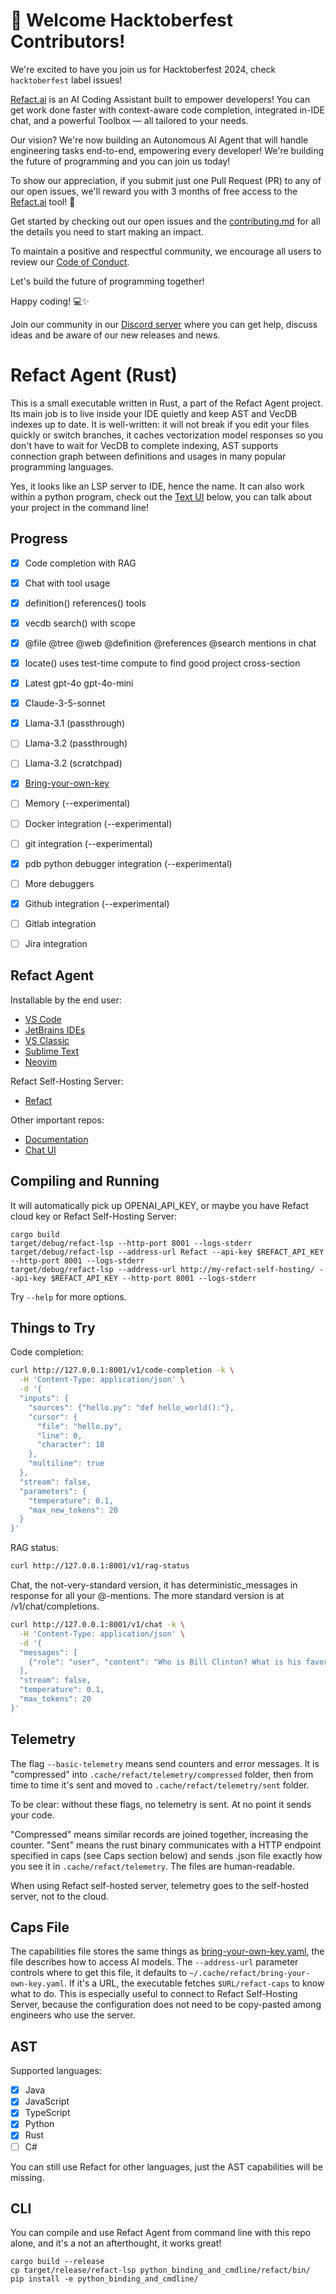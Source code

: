# :wave: Welcome Hacktoberfest Contributors!
We're excited to have you join us for Hacktoberfest 2024, check ``hacktoberfest`` label issues!

[Refact.ai](https://refact.ai) is an AI Coding Assistant built to empower developers! You can get work done faster with context-aware code completion, integrated in-IDE chat, and a powerful Toolbox — all tailored to your needs.

Our vision? We're now building an Autonomous AI Agent that will handle engineering tasks end-to-end, empowering every developer! We're building the future of programming and you can join us today!

To show our appreciation, if you submit just one Pull Request (PR) to any of our open issues, we'll reward you with 3 months of free access to the [Refact.ai](https://refact.ai) tool! :rocket:

Get started by checking out our open issues and the [contributing.md](https://github.com/smallcloudai/refact-lsp/blob/main/CONTRIBUTING.md) for all the details you need to start making an impact.

To maintain a positive and respectful community, we encourage all users to review our [Code of Conduct](https://github.com/smallcloudai/refact-lsp/blob/main/CODE_OF_CONDUCT.md).

Let's build the future of programming together!

Happy coding! :computer::sparkles:

Join our community in our [Discord server](https://www.smallcloud.ai/discord) where you can get help, discuss ideas and be aware of our new releases and news.


# Refact Agent (Rust)

This is a small executable written in Rust, a part of the Refact Agent project. Its main job is to live
inside your IDE quietly and keep AST and VecDB indexes up to date. It is well-written: it will not break if
you edit your files quickly or switch branches, it caches vectorization model responses so you
don't have to wait for VecDB to complete indexing, AST supports connection graph between definitions
and usages in many popular programming languages.

Yes, it looks like an LSP server to IDE, hence the name. It can also work within a python program,
check out the [Text UI](#cli) below, you can talk about your project in the command line!

## Progress

- [x] Code completion with RAG
- [x] Chat with tool usage
- [x] definition() references() tools
- [x] vecdb search() with scope
- [x] @file @tree @web @definition @references @search mentions in chat
- [x] locate() uses test-time compute to find good project cross-section
- [x] Latest gpt-4o gpt-4o-mini
- [x] Claude-3-5-sonnet
- [x] Llama-3.1 (passthrough)
- [ ] Llama-3.2 (passthrough)
- [ ] Llama-3.2 (scratchpad)
- [x] [Bring-your-own-key](https://docs.refact.ai/byok/)
- [ ] Memory (--experimental)
- [ ] Docker integration (--experimental)
- [ ] git integration (--experimental)
- [x] pdb python debugger integration (--experimental)
- [ ] More debuggers
- [x] Github integration (--experimental)
- [ ] Gitlab integration
- [ ] Jira integration


## Refact Agent

Installable by the end user:

* [VS Code](https://github.com/smallcloudai/refact-vscode/)
* [JetBrains IDEs](https://github.com/smallcloudai/refact-intellij)
* [VS Classic](https://github.com/smallcloudai/refact-vs-classic/)
* [Sublime Text](https://github.com/smallcloudai/refact-sublime/)
* [Neovim](https://github.com/smallcloudai/refact-neovim)

Refact Self-Hosting Server:

* [Refact](https://github.com/smallcloudai/refact/)

Other important repos:

* [Documentation](https://github.com/smallcloudai/web_docs_refact_ai)
* [Chat UI](https://github.com/smallcloudai/refact-chat-js)


## Compiling and Running

It will automatically pick up OPENAI_API_KEY, or maybe you have Refact cloud key or Refact Self-Hosting Server:

```
cargo build
target/debug/refact-lsp --http-port 8001 --logs-stderr
target/debug/refact-lsp --address-url Refact --api-key $REFACT_API_KEY --http-port 8001 --logs-stderr
target/debug/refact-lsp --address-url http://my-refact-self-hosting/ --api-key $REFACT_API_KEY --http-port 8001 --logs-stderr
```

Try `--help` for more options.


## Things to Try

Code completion:

```bash
curl http://127.0.0.1:8001/v1/code-completion -k \
  -H 'Content-Type: application/json' \
  -d '{
  "inputs": {
    "sources": {"hello.py": "def hello_world():"},
    "cursor": {
      "file": "hello.py",
      "line": 0,
      "character": 18
    },
    "multiline": true
  },
  "stream": false,
  "parameters": {
    "temperature": 0.1,
    "max_new_tokens": 20
  }
}'
```

RAG status:

```bash
curl http://127.0.0.1:8001/v1/rag-status
```

Chat, the not-very-standard version, it has deterministic_messages in response for all your @-mentions. The more standard version
is at /v1/chat/completions.

```bash
curl http://127.0.0.1:8001/v1/chat -k \
  -H 'Content-Type: application/json' \
  -d '{
  "messages": [
    {"role": "user", "content": "Who is Bill Clinton? What is his favorite programming language?"}
  ],
  "stream": false,
  "temperature": 0.1,
  "max_tokens": 20
}'
```


## Telemetry

The flag `--basic-telemetry` means send counters and error messages. It is "compressed"
into `.cache/refact/telemetry/compressed` folder, then from time to time it's sent and moved
to `.cache/refact/telemetry/sent` folder.

To be clear: without these flags, no telemetry is sent. At no point it sends your code.

"Compressed" means similar records are joined together, increasing the counter. "Sent" means the rust binary
communicates with a HTTP endpoint specified in caps (see Caps section below) and sends .json file exactly how
you see it in `.cache/refact/telemetry`. The files are human-readable.

When using Refact self-hosted server, telemetry goes to the self-hosted server, not to the cloud.


## Caps File

The capabilities file stores the same things as [bring-your-own-key.yaml](bring_your_own_key), the file describes how to access AI models.
The `--address-url` parameter controls where to get this file, it defaults to `~/.cache/refact/bring-your-own-key.yaml`.
If it's a URL, the executable fetches `$URL/refact-caps` to know what to do. This is especially useful to connect to Refact Self-Hosting Server,
because the configuration does not need to be copy-pasted among engineers who use the server.


## AST

Supported languages:

- [x] Java
- [x] JavaScript
- [x] TypeScript
- [x] Python
- [x] Rust
- [ ] C#

You can still use Refact for other languages, just the AST capabilities will be missing.


## CLI

You can compile and use Refact Agent from command line with this repo alone, and it's a not an afterthought, it works great!

```
cargo build --release
cp target/release/refact-lsp python_binding_and_cmdline/refact/bin/
pip install -e python_binding_and_cmdline/
```

